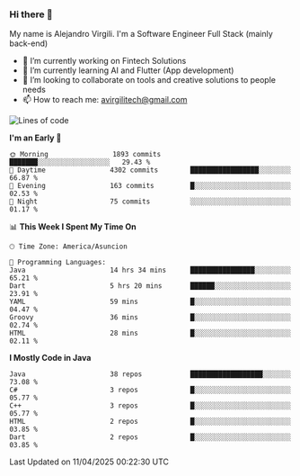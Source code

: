 ### Hi there 👋

My name is Alejandro Virgili. I'm a Software Engineer Full Stack (mainly back-end)


- 🔭 I’m currently working on Fintech Solutions
- 🌱 I’m currently learning AI and Flutter (App development)
- 👯 I’m looking to collaborate on tools and creative solutions to people needs
- 📫 How to reach me: avirgilitech@gmail.com
  
<!--START_SECTION:waka-->
![Lines of code](https://img.shields.io/badge/From%20Hello%20World%20I%27ve%20Written-733.3%20thousand%20lines%20of%20code-blue)

**I'm an Early 🐤** 

```text
🌞 Morning                1893 commits        ███████░░░░░░░░░░░░░░░░░░   29.43 % 
🌆 Daytime                4302 commits        █████████████████░░░░░░░░   66.87 % 
🌃 Evening                163 commits         █░░░░░░░░░░░░░░░░░░░░░░░░   02.53 % 
🌙 Night                  75 commits          ░░░░░░░░░░░░░░░░░░░░░░░░░   01.17 % 
```


📊 **This Week I Spent My Time On** 

```text
🕑︎ Time Zone: America/Asuncion

💬 Programming Languages: 
Java                     14 hrs 34 mins      ████████████████░░░░░░░░░   65.21 % 
Dart                     5 hrs 20 mins       ██████░░░░░░░░░░░░░░░░░░░   23.91 % 
YAML                     59 mins             █░░░░░░░░░░░░░░░░░░░░░░░░   04.47 % 
Groovy                   36 mins             █░░░░░░░░░░░░░░░░░░░░░░░░   02.74 % 
HTML                     28 mins             █░░░░░░░░░░░░░░░░░░░░░░░░   02.11 % 
```

**I Mostly Code in Java** 

```text
Java                     38 repos            ██████████████████░░░░░░░   73.08 % 
C#                       3 repos             █░░░░░░░░░░░░░░░░░░░░░░░░   05.77 % 
C++                      3 repos             █░░░░░░░░░░░░░░░░░░░░░░░░   05.77 % 
HTML                     2 repos             █░░░░░░░░░░░░░░░░░░░░░░░░   03.85 % 
Dart                     2 repos             █░░░░░░░░░░░░░░░░░░░░░░░░   03.85 % 
```




 Last Updated on 11/04/2025 00:22:30 UTC
<!--END_SECTION:waka-->
